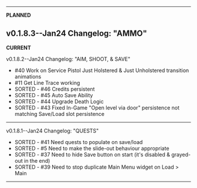 ------------------------------------------------------------------------------------
**PLANNED**

v0.1.8.3--Jan24 Changelog: "AMMO"
------------------------------------------------------------------------------------

**CURRENT**

v0.1.8.2--Jan24 Changelog: "AIM, SHOOT, & SAVE"
* #40 Work on Service Pistol Just Holstered & Just Unholstered transition animations
* #11 Get Line Trace working
* SORTED - #46 Credits persistent
* SORTED - #45 Auto Save Ability
* SORTED - #44 Upgrade Death Logic
* SORTED - #43 Fixed In-Game "Open level via door" persistence not matching Save/Load slot persistence
------------------------------------------------------------------------------------
v0.1.8.1--Jan24 Changelog: "QUESTS"
* SORTED - #41 Need quests to populate on save/load
* SORTED - #5 Need to make the slide-out behaviour appropriate
* SORTED - #37 Need to hide Save button on start (it's disabled & grayed-out in the end)
* SORTED - #39 Need to stop duplicate Main Menu widget on Load > Main
------------------------------------------------------------------------------------
